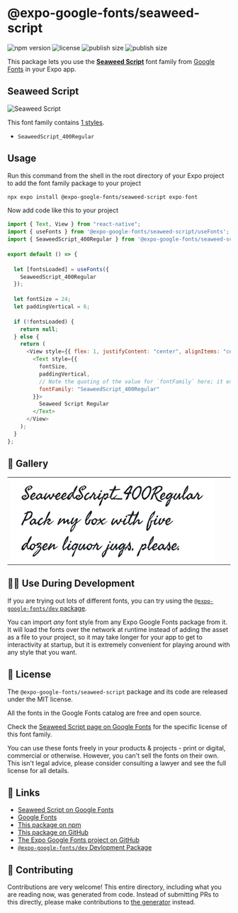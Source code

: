 # @expo-google-fonts/seaweed-script

![npm version](https://flat.badgen.net/npm/v/@expo-google-fonts/seaweed-script)
![license](https://flat.badgen.net/github/license/expo/google-fonts)
![publish size](https://flat.badgen.net/packagephobia/install/@expo-google-fonts/seaweed-script)
![publish size](https://flat.badgen.net/packagephobia/publish/@expo-google-fonts/seaweed-script)

This package lets you use the [**Seaweed Script**](https://fonts.google.com/specimen/Seaweed+Script) font family from [Google Fonts](https://fonts.google.com/) in your Expo app.

## Seaweed Script

![Seaweed Script](./font-family.png)

This font family contains [1 styles](#-gallery).

- `SeaweedScript_400Regular`

## Usage

Run this command from the shell in the root directory of your Expo project to add the font family package to your project

```sh
npx expo install @expo-google-fonts/seaweed-script expo-font
```

Now add code like this to your project

```js
import { Text, View } from "react-native";
import { useFonts } from '@expo-google-fonts/seaweed-script/useFonts';
import { SeaweedScript_400Regular } from '@expo-google-fonts/seaweed-script/400Regular';

export default () => {

  let [fontsLoaded] = useFonts({
    SeaweedScript_400Regular
  });

  let fontSize = 24;
  let paddingVertical = 6;

  if (!fontsLoaded) {
    return null;
  } else {
    return (
      <View style={{ flex: 1, justifyContent: "center", alignItems: "center" }}>
        <Text style={{
          fontSize,
          paddingVertical,
          // Note the quoting of the value for `fontFamily` here; it expects a string!
          fontFamily: "SeaweedScript_400Regular"
        }}>
          Seaweed Script Regular
        </Text>
      </View>
    );
  }
};
```

## 🔡 Gallery


||||
|-|-|-|
|![SeaweedScript_400Regular](./400Regular/SeaweedScript_400Regular.ttf.png)||||


## 👩‍💻 Use During Development

If you are trying out lots of different fonts, you can try using the [`@expo-google-fonts/dev` package](https://github.com/expo/google-fonts/tree/master/font-packages/dev#readme).

You can import _any_ font style from any Expo Google Fonts package from it. It will load the fonts over the network at runtime instead of adding the asset as a file to your project, so it may take longer for your app to get to interactivity at startup, but it is extremely convenient for playing around with any style that you want.


## 📖 License

The `@expo-google-fonts/seaweed-script` package and its code are released under the MIT license.

All the fonts in the Google Fonts catalog are free and open source.

Check the [Seaweed Script page on Google Fonts](https://fonts.google.com/specimen/Seaweed+Script) for the specific license of this font family.

You can use these fonts freely in your products & projects - print or digital, commercial or otherwise. However, you can't sell the fonts on their own. This isn't legal advice, please consider consulting a lawyer and see the full license for all details.

## 🔗 Links

- [Seaweed Script on Google Fonts](https://fonts.google.com/specimen/Seaweed+Script)
- [Google Fonts](https://fonts.google.com/)
- [This package on npm](https://www.npmjs.com/package/@expo-google-fonts/seaweed-script)
- [This package on GitHub](https://github.com/expo/google-fonts/tree/master/font-packages/seaweed-script)
- [The Expo Google Fonts project on GitHub](https://github.com/expo/google-fonts)
- [`@expo-google-fonts/dev` Devlopment Package](https://github.com/expo/google-fonts/tree/master/font-packages/dev)

## 🤝 Contributing

Contributions are very welcome! This entire directory, including what you are reading now, was generated from code. Instead of submitting PRs to this directly, please make contributions to [the generator](https://github.com/expo/google-fonts/tree/master/packages/generator) instead.

